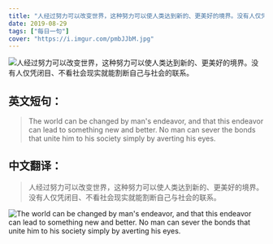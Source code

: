 ```yaml
---
title: "人经过努力可以改变世界，这种努力可以使人类达到新的、更美好的境界。没有人仅凭闭目、不看社会现实就能割断自己与社会的联系。"
date: 2019-08-29
tags: ["每日一句"]
cover: "https://i.imgur.com/pmbJJbM.jpg"
---
```


![人经过努力可以改变世界，这种努力可以使人类达到新的、更美好的境界。没有人仅凭闭目、不看社会现实就能割断自己与社会的联系。](https://i.imgur.com/MSE3HdK.jpg)

## 英文短句：
> The world can be changed by man's endeavor, and that this endeavor can lead to something new and better. No man can sever the bonds that unite him to his society simply by averting his eyes.

<!--more-->

## 中文翻译：
> 人经过努力可以改变世界，这种努力可以使人类达到新的、更美好的境界。没有人仅凭闭目、不看社会现实就能割断自己与社会的联系。

![The world can be changed by man's endeavor, and that this endeavor can lead to something new and better. No man can sever the bonds that unite him to his society simply by averting his eyes.](https://i.imgur.com/n1ZoPBS.jpg)

